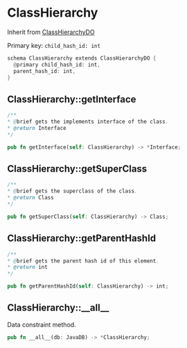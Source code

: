 # ClassHierarchy

Inherit from [ClassHierarchyDO](./ClassHierarchyDO.md)

Primary key: `child_hash_id: int`

```rust
schema ClassHierarchy extends ClassHierarchyDO {
  @primary child_hash_id: int,
  parent_hash_id: int,
}
```
## ClassHierarchy::getInterface

```java
/**
* @brief gets the implements interface of the class.
* @return Interface 
*/
```
```rust
pub fn getInterface(self: ClassHierarchy) -> *Interface;
```
## ClassHierarchy::getSuperClass

```java
/**
* @brief gets the superclass of the class.
* @return Class 
*/
```
```rust
pub fn getSuperClass(self: ClassHierarchy) -> Class;
```
## ClassHierarchy::getParentHashId

```java
/**
* @brief gets the parent hash id of this element.
* @return int
*/
```
```rust
pub fn getParentHashId(self: ClassHierarchy) -> int;
```
## ClassHierarchy::\_\_all\_\_

Data constraint method.

```rust
pub fn __all__(db: JavaDB) -> *ClassHierarchy;
```
